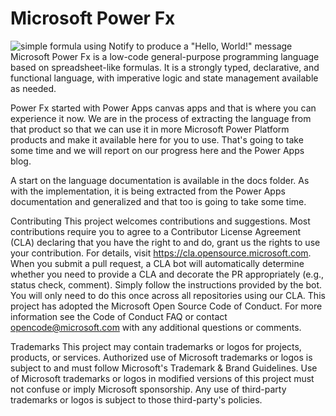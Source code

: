 # Microsoft Power Fx

![simple formula using Notify to produce a "Hello, World!" message](docs/media/root/hello-world.png)
Microsoft Power Fx is a low-code general-purpose programming language based on spreadsheet-like formulas. It is a strongly typed, declarative, and functional language, with imperative logic and state management available as needed.

Power Fx started with Power Apps canvas apps and that is where you can experience it now. We are in the process of extracting the language from that product so that we can use it in more Microsoft Power Platform products and make it available here for you to use. That's going to take some time and we will report on our progress here and the Power Apps blog.

A start on the language documentation is available in the docs folder. As with the implementation, it is being extracted from the Power Apps documentation and generalized and that too is going to take some time.

Contributing
This project welcomes contributions and suggestions. Most contributions require you to agree to a Contributor License Agreement (CLA) declaring that you have the right to and do, grant us the rights to use your contribution. For details, visit https://cla.opensource.microsoft.com.
When you submit a pull request, a CLA bot will automatically determine whether you need to provide a CLA and decorate the PR appropriately (e.g., status check, comment). Simply follow the instructions provided by the bot. You will only need to do this once across all repositories using our CLA.
This project has adopted the Microsoft Open Source Code of Conduct. For more information see the Code of Conduct FAQ or contact opencode@microsoft.com with any additional questions or comments.

Trademarks
This project may contain trademarks or logos for projects, products, or services. Authorized use of Microsoft trademarks or logos is subject to and must follow Microsoft's Trademark & Brand Guidelines. Use of Microsoft trademarks or logos in modified versions of this project must not confuse or imply Microsoft sponsorship. Any use of third-party trademarks or logos is subject to those third-party's policies.
